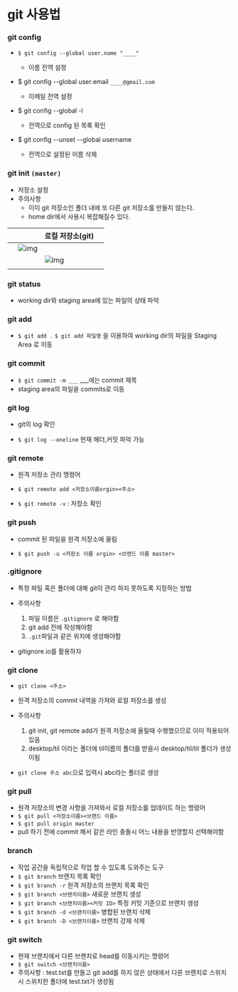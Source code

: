 

# git 사용법

### git config

- `$ git config --global user.name "____" `
  - 이름 전역 설정

- $ git config --global user.email `____@gmail.com`
  - 이메일 전역 설정

- $ git config --global -l
  - 전역으로 config 된 목록 확인
- $ git config --unset --global username
  - 전역으로 설정된 이름 삭제

### git init `(master)`

- 저장소 설정
- 주의사항
  - 이미 git 저장소인 폴더 내에 또 다른 git 저장소를 만들지 않는다.
  - home dir에서 사용시 복잡해질수 있다.

|      |                                                              | 로컬 저장소(git)                                             |      |
| ---- | ------------------------------------------------------------ | ------------------------------------------------------------ | ---- |
|      | ![img](file:///C:/Users/ljm/AppData/Local/Temp/msohtmlclip1/01/clip_image001.png) |                                                              |      |
|      |                                                              | ![img](file:///C:/Users/ljm/AppData/Local/Temp/msohtmlclip1/01/clip_image002.png) |      |
|      |                                                              |                                                              |      |

### git status

- working dir와 staging area에 있는 파일의 상태 파악



### git add

- `$ git add .` `$ git add 파일명` 을 이용하여 working dir의 파일을 Staging Area 로 이동

### git commit

- `$ git commit -m ___`  ___에는 commit 제목
- staging area의 파일을 commits로 이동

### git log 

- git의 log 확인

- `$ git log --oneline` 현재 헤더,커밋 파악 가능

### git remote

- 원격 저장소 관리 명령어

- `$ git remote add <저장소이름orgin><주소>`

- `$ git remote -v` : 저장소 확인



### git push

- commit 된 파일을 원격 저장소에 올림

- `$ git push -u <저장소 이름 orgin> <브랜드 이름 master>`

  

### .gitignore

- 특정 파일 혹은 폴더에 대해 git이 관리 하지 못하도록 지정하는 방법
- 주의사항
  1. 파일 이름은 `.gitignore` 로 해야함
  2. git add 전에 작성해야함
  3. `.git`파일과 같은 위치에 생성해야함

- gitignore.io를 활용하자

### git clone

- `git clone <주소>` 
- 원격 저장소의 commit 내역을 가져와 로컬 저장소를 생성
- 주의사항
  1. git init, git remote add가 원격 저장소에 올릴때 수행했으므로 이미 적용되어있음
  2. desktop/til 이라는  폴더에 til이름의 폴더를 받을시 desktop/til/til 폴더가 생성이됨

- `git clone 주소 abc`으로 입력시 abc라는 폴더로 생성



### git pull

- 원격 저장소의 변경 사항을 가져와서 로컬 저장소를 업데이트 하는 명령어
- `$ git pull <저장소이름><브랜드 이름>`
- `$ git pull origin master`
- pull 하기 전에 commit 해서 같은 라인 충돌시 어느 내용을 반영할지 선택해야함



### branch

- 작업 공간을 독립적으로 작업 할 수 있도록 도와주는 도구
- `$ git branch` 브랜치 목록 확인
- `$ git branch -r` 원격 저장소의 브랜치 목록 확인
- `$ git branch <브랜치이름>` 새로운 브랜치 생성
- `$ git branch <브랜치이름><커밋 ID>` 특정 커밋 기준으로 브랜치 생성
- `$ git branch -d <브랜치이름>` 병합된 브랜치 삭제
- `$ git branch -D <브랜치이름>` 브랜치 강제 삭제



### git switch

- 현재 브랜치에서 다른 브랜치로 head를 이동시키는 명령어
- `$ git switch <브랜치이름>`
- 주의사항 : test.txt를 만들고 git add를 하지 않은 상태에서 다른 브랜치로 스위치시 스위치한 폴더에 test.txt가 생성됨
